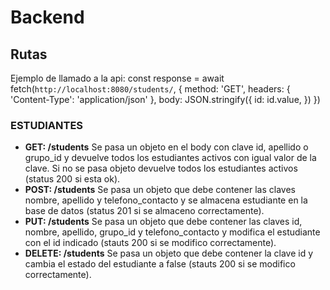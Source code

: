 # Backend
## Rutas
Ejemplo de llamado a la api:
const response = await fetch(`http://localhost:8080/students/`, {
  method: 'GET',
  headers: {
    'Content-Type': 'application/json'
    },
    body: JSON.stringify({
      id: id.value,
      })
  })

### ESTUDIANTES
- **GET: /students** Se pasa un objeto en el body con clave id, apellido o grupo_id y devuelve todos los estudiantes activos con igual valor de la clave. Si no se pasa objeto devuelve todos los estudiantes activos (status 200 si esta ok).
- **POST: /students** Se pasa un objeto que debe contener las claves nombre, apellido y telefono_contacto y se almacena estudiante en la base de datos (status 201 si se almaceno correctamente).
- **PUT: /students** Se pasa un objeto que debe contener las claves id, nombre, apellido, grupo_id y telefono_contacto y modifica el estudiante con el id indicado (stauts 200 si se modifico correctamente).
- **DELETE: /students** Se pasa un objeto que debe contener la clave id y cambia el estado del estudiante a false (stauts 200 si se modifico correctamente).
